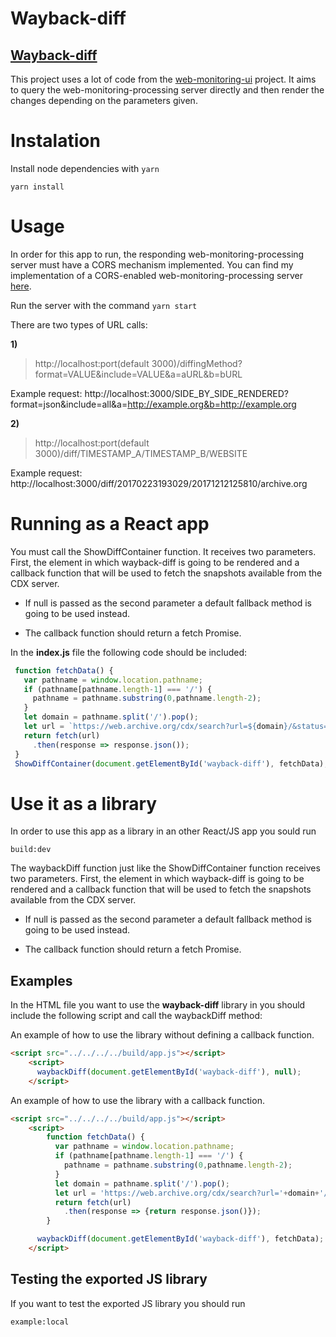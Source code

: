 # Wayback-diff

## **[Wayback-diff](https://github.com/ftsalamp/wayback-diff)**

This project uses a lot of code from the [web-monitoring-ui](https://github.com/edgi-govdata-archiving/web-monitoring-ui) project. It aims to query the web-monitoring-processing server directly and then render the changes depending on the parameters given.

# Instalation

Install node dependencies with `yarn`

`yarn install`

# Usage

In order for this app to run, the responding web-monitoring-processing server must have a CORS mechanism implemented.
You can find my implementation of a CORS-enabled web-monitoring-processing server [here](https://github.com/ftsalamp/web-monitoring-processing/tree/cors).

Run the server with the command `yarn start`

There are two types of URL calls:
 
**1)**
> http://localhost:port(default 3000)/diffingMethod?format=VALUE&include=VALUE&a=aURL&b=bURL

Example request: http://localhost:3000/SIDE_BY_SIDE_RENDERED?format=json&include=all&a=http://example.org&b=http://example.org

**2)**
> http://localhost:port(default 3000)/diff/TIMESTAMP_A/TIMESTAMP_B/WEBSITE

Example request: http://localhost:3000/diff/20170223193029/20171212125810/archive.org

# Running as a React app
You must call the ShowDiffContainer function. It receives two parameters. First, the element in which wayback-diff is going to be rendered and a callback function that will be used to fetch the snapshots available from the CDX server.

- If null is passed as the second parameter a default fallback method is going to be used instead.

- The callback function should return a fetch Promise.

In the **index.js** file the following code should be included:

```Javascript
 function fetchData() {
   var pathname = window.location.pathname;
   if (pathname[pathname.length-1] === '/') {
     pathname = pathname.substring(0,pathname.length-2);
   }
   let domain = pathname.split('/').pop();
   let url = `https://web.archive.org/cdx/search?url=${domain}/&status=200&fl=timestamp,digest&output=json`;
   return fetch(url)
     .then(response => response.json());
 }
 ShowDiffContainer(document.getElementById('wayback-diff'), fetchData);
```

# Use it as a library

In order to use this app as a library in an other React/JS app you sould run

`build:dev`

The waybackDiff function just like the ShowDiffContainer function receives two parameters. First, the element in which wayback-diff is going to be rendered and a callback function that will be used to fetch the snapshots available from the CDX server.

- If null is passed as the second parameter a default fallback method is going to be used instead.

- The callback function should return a fetch Promise.

## Examples
In the HTML file you want to use the **wayback-diff** library in you should include the following script and call the waybackDiff method:

An example of how to use the library without defining a callback function.

```HTML
<script src="../../../../build/app.js"></script>
    <script>
      waybackDiff(document.getElementById('wayback-diff'), null);
    </script>
 ```
 
An example of how to use the library with a callback function.

```HTML
<script src="../../../../build/app.js"></script>
    <script>
        function fetchData() {
          var pathname = window.location.pathname;
          if (pathname[pathname.length-1] === '/') {
            pathname = pathname.substring(0,pathname.length-2);
          }
          let domain = pathname.split('/').pop();
          let url = 'https://web.archive.org/cdx/search?url='+domain+'/&status=200&fl=timestamp,digest&output=json';
          return fetch(url)
            .then(response => {return response.json()});
        }

      waybackDiff(document.getElementById('wayback-diff'), fetchData);
    </script>
 ```


## Testing the exported JS library
If you want to test the exported JS library you should run

`example:local`
